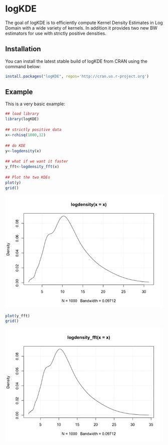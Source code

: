 
<!-- README.md is generated from README.Rmd. Please edit that file -->

# logKDE

The goal of logKDE is to efficiently compute Kernel Density Estimates in
Log Domain with a wide variety of kernels. In addition it provides two
new BW estimators for use with strictly positive densities.

## Installation

You can install the latest stable build of logKDE from CRAN using the
command below:

``` r
install.packages("logKDE", repos='http://cran.us.r-project.org')
```

## Example

This is a very basic example:

``` r
## load library
library(logKDE)

## strictly positive data
x<-rchisq(1000,12)

## do KDE
y<-logdensity(x)

## what if we want it faster
y_fft<-logdensity_fft(x)

## Plot the two KDEs
plot(y)
grid()
```

![](README-example-1.png)<!-- -->

``` r
plot(y_fft)
grid()
```

![](README-example-2.png)<!-- -->
